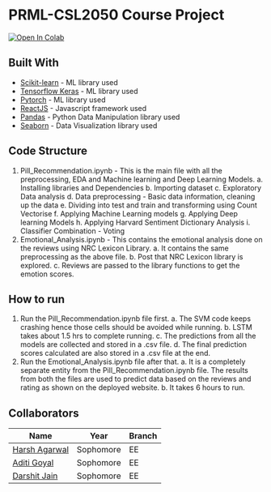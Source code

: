 # PRML-CSL2050 Course Project
[![Open In Colab](https://colab.research.google.com/assets/colab-badge.svg)](https://colab.research.google.com/github/harsh-ux/PRML-project/blob/main/Pill_Recommendation.ipynb)

## Built With
* [Scikit-learn](https://scikit-learn.org/stable/) - ML library used
* [Tensorflow Keras](https://www.tensorflow.org/guide/keras/sequential_model) - ML library used
* [Pytorch](https://pytorch.org/) - ML library used
* [ReactJS](https://reactjs.org/) - Javascript framework used
* [Pandas](https://pandas.pydata.org/) - Python Data Manipulation library used
* [Seaborn](https://seaborn.pydata.org/) - Data Visualization library used

## Code Structure 
1. Pill_Recommendation.ipynb - This is the main file with all the preprocessing, EDA and Machine learning and Deep Learning Models.
   a. Installing libraries and Dependencies
   b. Importing dataset
   c. Exploratory Data analysis
   d. Data preprocessing - Basic data information, cleaning up the data
   e. Dividing into test and train and transforming using Count Vectorise
   f. Applying Machine Learning models
   g. Applying Deep learning Models
   h. Applying Harvard Sentiment Dictionary Analysis
   i. Classifier Combination - Voting
2. Emotional_Analysis.ipynb - This contains the emotional analysis done on the reviews using NRC Lexicon Library.
   a. It contains the same preprocessing as the above file.
   b. Post that NRC Lexicon library is explored.
   c. Reviews are passed to the library functions to get the emotion scores.
   
## How to run
1. Run the Pill_Recommendation.ipynb file first.
   a. The SVM code keeps crashing hence those cells should be avoided while running.
   b. LSTM takes about 1.5 hrs to complete running. 
   c. The predictions from all the models are collected and stored in a .csv file.
   d. The final prediction scores calculated are also stored in a .csv file at the end.
2. Run the Emotional_Analysis.ipynb file after that.
   a. It is a completely separate entity from the Pill_Recommendation.ipynb file. The results from both the files are used to predict data based on the reviews and rating as shown on the deployed website.
   b. It takes 6 hours to run. 

## Collaborators
|Name|Year|Branch|
|--|--|--|
|[Harsh Agarwal](https://github.com/harsh-ux)|Sophomore|EE|
|[Aditi Goyal](https://github.com/gaditi123)|Sophomore|EE|
|[Darshit Jain](https://github.com/DarshitJain04)|Sophomore|EE|
